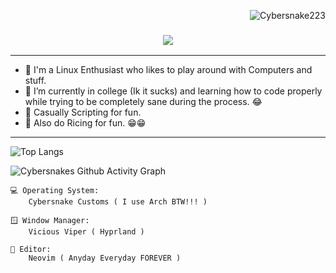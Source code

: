 <p align="right"> <img src="https://komarev.com/ghpvc/?username=Cybersnake223&label=Profile%20views&color=0e75b6&size=24&style=flat" alt="Cybersnake223" />
</p>

<h3 align="center">
  <img src="https://readme-typing-svg.herokuapp.com/?font=Righteous&size=75&center=true&vCenter=true&width=2000&height=100&duration=3500&pause=1500&lines=Supp+Fellas!+I'm+Cybersnake+"/>
</h3>

---
- 🔭 I'm a Linux Enthusiast who likes to play around with Computers and stuff.
- 🌱 I’m currently in college (Ik it sucks) and learning how to code properly while trying to be completely sane during the process. 😂
- 🤖 Casually Scripting for fun. 
- 👀 Also do Ricing for fun. 😁😁  
---

![Top Langs](https://github-readme-stats.vercel.app/api/top-langs/?username=Cybersnake223&hide_progress=true&bg_color=1e1e2e&text_color=cdd6f4&icon_color=cba6f7&title_color=94e2d5)

![Cybersnakes Github Activity Graph](https://github-readme-activity-graph.vercel.app/graph?username=Cybersnake223&theme=react-dark)


```
💻 Operating System: 
    Cybersnake Customs ( I use Arch BTW!!! )

🪟 Window Manager:
    Vicious Viper ( Hyprland )

📝 Editor:
    Neovim ( Anyday Everyday FOREVER )

```  

